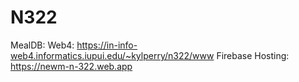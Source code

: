# N322

MealDB:
Web4:
https://in-info-web4.informatics.iupui.edu/~kylperry/n322/www
Firebase Hosting:
https://newm-n-322.web.app
